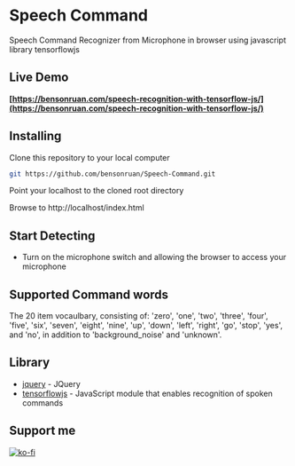 # Speech Command
  Speech Command Recognizer from Microphone in browser using javascript library tensorflowjs
  
## Live Demo
**[https://bensonruan.com/speech-recognition-with-tensorflow-js/](https://bensonruan.com/speech-recognition-with-tensorflow-js/)**

## Installing
Clone this repository to your local computer
``` bash
git https://github.com/bensonruan/Speech-Command.git
```
Point your localhost to the cloned root directory

Browse to http://localhost/index.html 


## Start Detecting
* Turn on the microphone switch and allowing the browser to access your microphone 

## Supported Command words
The 20 item vocaulbary, consisting of: 'zero', 'one', 'two', 'three', 'four', 'five', 'six', 'seven', 'eight', 'nine', 'up', 'down', 'left', 'right', 'go', 'stop', 'yes', and 'no', in addition to 'background_noise' and 'unknown'.

## Library
* [jquery](https://code.jquery.com/jquery-3.3.1.min.js) - JQuery
* [tensorflowjs](https://github.com/tensorflow/tfjs-models/tree/master/speech-commands) - JavaScript module that enables recognition of spoken commands

## Support me 
[![ko-fi](https://ko-fi.com/img/githubbutton_sm.svg)](https://ko-fi.com/W7W6METMY)

